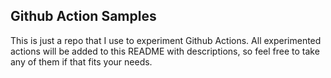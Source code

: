 ## Github Action Samples
This is just a repo that I use to experiment Github Actions.
All experimented actions will be added to this README with descriptions, so feel free to take any of them if that fits your needs.
